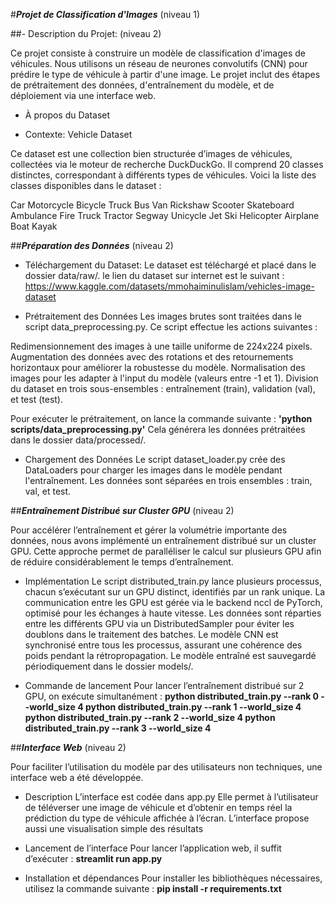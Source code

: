 #***Projet de Classification d'Images*** (niveau 1)

##- Description du Projet: (niveau 2)

Ce projet consiste à construire un modèle de classification d'images de véhicules.
Nous utilisons un réseau de neurones convolutifs (CNN) pour prédire le type de véhicule
à partir d'une image. Le projet inclut des étapes de prétraitement des données,
d'entraînement du modèle, et de déploiement via une interface web.

- À propos du Dataset

- Contexte:
Vehicle Dataset

Ce dataset est une collection bien structurée d’images de véhicules, 
collectées via le moteur de recherche DuckDuckGo.
Il comprend 20 classes distinctes, correspondant à différents types de
véhicules. Voici la liste des classes disponibles dans le dataset :

Car
Motorcycle
Bicycle
Truck
Bus
Van
Rickshaw
Scooter
Skateboard
Ambulance
Fire Truck
Tractor
Segway
Unicycle
Jet Ski
Helicopter
Airplane
Boat
Kayak


##***Préparation des Données*** (niveau 2)

- Téléchargement du Dataset:
Le dataset est téléchargé et placé dans le dossier data/raw/.
le lien du dataset sur internet est le suivant : https://www.kaggle.com/datasets/mmohaiminulislam/vehicles-image-dataset

- Prétraitement des Données
Les images brutes sont traitées dans le script data_preprocessing.py.
Ce script effectue les actions suivantes :

Redimensionnement des images à une taille uniforme de 224x224 pixels.
Augmentation des données avec des rotations et des retournements horizontaux pour améliorer la robustesse du modèle.
Normalisation des images pour les adapter à l'input du modèle (valeurs entre -1 et 1).
Division du dataset en trois sous-ensembles : entraînement (train), validation (val), et test (test).

Pour exécuter le prétraitement, on lance la commande suivante :
**'python scripts/data_preprocessing.py'**
Cela générera les données prétraitées dans le dossier data/processed/.

- Chargement des Données
Le script dataset_loader.py crée des DataLoaders pour charger les images
dans le modèle pendant l'entraînement.
Les données sont séparées en trois ensembles : train, val, et test.

##***Entraînement Distribué sur Cluster GPU*** (niveau 2)

Pour accélérer l’entraînement et gérer la volumétrie importante des données, nous avons implémenté un entraînement distribué sur un cluster GPU. Cette approche permet de paralléliser le calcul sur plusieurs GPU afin de réduire considérablement le temps d’entraînement.

- Implémentation
Le script distributed_train.py lance plusieurs processus, chacun s’exécutant sur un GPU distinct, identifiés par un rank unique.
La communication entre les GPU est gérée via le backend nccl de PyTorch, optimisé pour les échanges à haute vitesse.
Les données sont réparties entre les différents GPU via un DistributedSampler pour éviter les doublons dans le traitement des batches.
Le modèle CNN est synchronisé entre tous les processus, assurant une cohérence des poids pendant la rétropropagation.
Le modèle entraîné est sauvegardé périodiquement dans le dossier models/.

- Commande de lancement
Pour lancer l’entraînement distribué sur 2 GPU, on exécute simultanément :
**python distributed_train.py --rank 0 --world_size 4
python distributed_train.py --rank 1 --world_size 4
python distributed_train.py --rank 2 --world_size 4
python distributed_train.py --rank 3 --world_size 4**

##***Interface Web*** (niveau 2)

Pour faciliter l’utilisation du modèle par des utilisateurs non techniques, une interface web a été développée.

- Description
L’interface est codée dans app.py
Elle permet à l’utilisateur de téléverser une image de véhicule et d’obtenir en temps réel la prédiction du type de véhicule affichée à l’écran.
L’interface propose aussi une visualisation simple des résultats

- Lancement de l’interface
Pour lancer l’application web, il suffit d’exécuter :
**streamlit run app.py**

- Installation et dépendances
Pour installer les bibliothèques nécessaires, utilisez la commande suivante :
**pip install -r requirements.txt**
